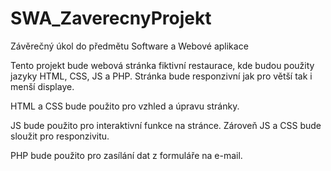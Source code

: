 # SWA_ZaverecnyProjekt

Závěrečný úkol do předmětu Software a Webové aplikace

Tento projekt bude webová stránka fiktivní restaurace, kde budou použity jazyky HTML, CSS, JS a PHP.
Stránka bude responzivní jak pro větší tak i menší displaye.

HTML a CSS bude použito pro vzhled a úpravu stránky.

JS bude použito pro interaktivní funkce na stránce. Zároveň JS a CSS bude sloužit pro responzivitu.

PHP bude použito pro zasílání dat z formuláře na e-mail.
